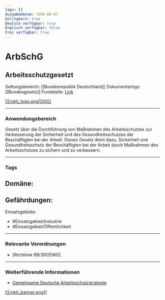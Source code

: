 ```yaml
---
tags: []
Ausgabedatum: 1996-08-07
Gülitgkeit: true
Deutsch verfügbar: true
Englisch verfügbar: false
Frei verfügbar: true
---
```


# ArbSchG
## Arbeitsschutzgesetzt

Geltungsbereich: [[Bundesrepublik Deutschland]]
Dokumententyp: [[Bundesgesetz]]
Fundstelle: [Link](https://www.gesetze-im-internet.de/arbschg/)

[![[rokit_logo.png|200]]](https://public-robots.de/)

***
### Anwendungsbereich

Gesetz über die Durchführung von Maßnahmen des Arbeitsschutzes zur Verbesserung der Sicherheit und des Gesundheitsschutzes der Beschäftigten bei der Arbeit.
Dieses Gesetz dient dazu, Sicherheit und Gesundheitsschutz der Beschäftigten bei der Arbeit durch Maßnahmen des Arbeitsschutzes zu sichern und zu verbessern.

***
### Tags

Domäne:
- 

Gefährdungen:
- 

Einsatzgebiete:
- #Einsatzgebiet/Industrie 
- #Einsatzgebiet/Öffentlichkeit 

***
### Relevante Verordnungen

- [Richtlinie 89/391/EWG] 
***
### Weiterführende Informationen

- [Gemeinsame Deutsche Arbeitsschutzstrategie](https://www.gda-portal.de/DE/Home/Home_node.html)

[![[rokit_banner.png]]](https://public-robots.de/)
